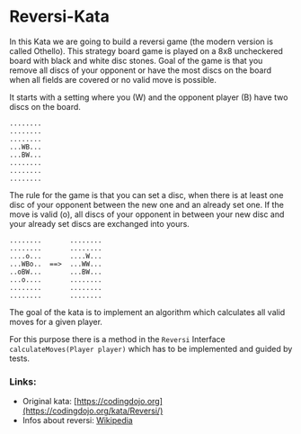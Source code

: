 # Reversi-Kata

In this Kata we are going to build a reversi game (the modern version is called Othello). This strategy board game 
is played on a 8x8 uncheckered board with black and white disc stones. Goal of the game is that you remove all 
discs of your opponent or have the most discs on the board when all fields are covered or no valid move is possible.

It starts with a setting where you (W) and the opponent player (B) have two discs on the board.

```
........
........
........
...WB...
...BW...
........
........
........
```

The rule for the game is that you can set a disc, when there is at least one disc of your opponent between the new
one and an already set one. If the move is valid (o), all discs of your opponent in between your new disc and your 
already set discs are exchanged into yours. 

```
........       ........
........       ........
....o...       ....W...
...WBo..  ==>  ...WW...
..oBW...       ...BW...
...o....       ........
........       ........
........       ........
```

The goal of the kata is to implement an algorithm which calculates all valid moves for a given player.

For this purpose there is a method in the `Reversi` Interface `calculateMoves(Player player)` which has to be 
implemented and guided by tests.

### Links:
* Original kata: [https://codingdojo.org](https://codingdojo.org/kata/Reversi/)
* Infos about reversi: [Wikipedia](https://en.wikipedia.org/wiki/Reversi)